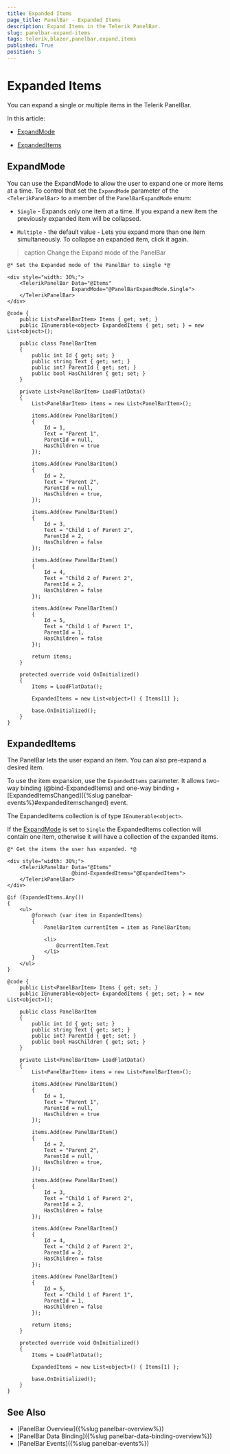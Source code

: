 ```yaml
---
title: Expanded Items
page_title: PanelBar - Expanded Items
description: Expand Items in the Telerik PanelBar.
slug: panelbar-expand-items
tags: telerik,blazor,panelbar,expand,items
published: True
position: 5
---
```


# Expanded Items

You can expand a single or multiple items in the Telerik PanelBar.

In this article:

* [ExpandMode](#expandmode)

* [ExpandedItems](#expandeditems)

## ExpandMode

You can use the ExpandMode to allow the user to expand one or more items at a time. To control that set the `ExpandMode` parameter of the `<TelerikPanelBar>` to a member of the `PanelBarExpandMode` enum:

* `Single` - Expands only one item at a time. If you expand a new item the previously expanded item will be collapsed.

* `Multiple` - the default value - Lets you expand more than one item simultaneously. To collapse an expanded item, click it again.

>caption Change the Expand mode of the PanelBar

````CSHMTL
@* Set the Expanded mode of the PanelBar to single *@

<div style="width: 30%;">
    <TelerikPanelBar Data="@Items"
                     ExpandMode="@PanelBarExpandMode.Single">
    </TelerikPanelBar>
</div>

@code { 
    public List<PanelBarItem> Items { get; set; }
    public IEnumerable<object> ExpandedItems { get; set; } = new List<object>();

    public class PanelBarItem
    {
        public int Id { get; set; }
        public string Text { get; set; }
        public int? ParentId { get; set; }
        public bool HasChildren { get; set; }
    }

    private List<PanelBarItem> LoadFlatData()
    {
        List<PanelBarItem> items = new List<PanelBarItem>();

        items.Add(new PanelBarItem()
        {
            Id = 1,
            Text = "Parent 1",
            ParentId = null,
            HasChildren = true
        });

        items.Add(new PanelBarItem()
        {
            Id = 2,
            Text = "Parent 2",
            ParentId = null,
            HasChildren = true,
        });

        items.Add(new PanelBarItem()
        {
            Id = 3,
            Text = "Child 1 of Parent 2",
            ParentId = 2,
            HasChildren = false
        });

        items.Add(new PanelBarItem()
        {
            Id = 4,
            Text = "Child 2 of Parent 2",
            ParentId = 2,
            HasChildren = false
        });

        items.Add(new PanelBarItem()
        {
            Id = 5,
            Text = "Child 1 of Parent 1",
            ParentId = 1,
            HasChildren = false
        });

        return items;
    }

    protected override void OnInitialized()
    {
        Items = LoadFlatData();

        ExpandedItems = new List<object>() { Items[1] };

        base.OnInitialized();
    }
}
````

## ExpandedItems

The PanelBar lets the user expand an item. You can also pre-expand a desired item.

To use the item expansion, use the `ExpandedItems` parameter. It allows two-way binding (@bind-ExpandedItems) and one-way binding + [ExpandedItemsChanged]({%slug panelbar-events%}#expandeditemschanged) event.

The ExpandedItems collection is of type `IEnumerable<object>`.

If the [ExpandMode](#expandmode) is set to `Single` the ExpandedItems collection will contain one item, otherwise it will have a collection of the expanded items.

````CSHTML
@* Get the items the user has expanded. *@

<div style="width: 30%;">
    <TelerikPanelBar Data="@Items"
                     @bind-ExpandedItems="@ExpandedItems">
    </TelerikPanelBar>
</div>

@if (ExpandedItems.Any())
{
    <ul>
        @foreach (var item in ExpandedItems)
        {
            PanelBarItem currentItem = item as PanelBarItem;

            <li>
                @currentItem.Text
            </li>
        }
    </ul>
}

@code {
    public List<PanelBarItem> Items { get; set; }
    public IEnumerable<object> ExpandedItems { get; set; } = new List<object>();

    public class PanelBarItem
    {
        public int Id { get; set; }
        public string Text { get; set; }
        public int? ParentId { get; set; }
        public bool HasChildren { get; set; }
    }

    private List<PanelBarItem> LoadFlatData()
    {
        List<PanelBarItem> items = new List<PanelBarItem>();

        items.Add(new PanelBarItem()
        {
            Id = 1,
            Text = "Parent 1",
            ParentId = null,
            HasChildren = true
        });

        items.Add(new PanelBarItem()
        {
            Id = 2,
            Text = "Parent 2",
            ParentId = null,
            HasChildren = true,
        });

        items.Add(new PanelBarItem()
        {
            Id = 3,
            Text = "Child 1 of Parent 2",
            ParentId = 2,
            HasChildren = false
        });

        items.Add(new PanelBarItem()
        {
            Id = 4,
            Text = "Child 2 of Parent 2",
            ParentId = 2,
            HasChildren = false
        });

        items.Add(new PanelBarItem()
        {
            Id = 5,
            Text = "Child 1 of Parent 1",
            ParentId = 1,
            HasChildren = false
        });

        return items;
    }

    protected override void OnInitialized()
    {
        Items = LoadFlatData();

        ExpandedItems = new List<object>() { Items[1] };

        base.OnInitialized();
    }
}
````


## See Also

* [PanelBar Overview]({%slug panelbar-overview%})
* [PanelBar Data Binding]({%slug panelbar-data-binding-overview%})
* [PanelBar Events]({%slug panelbar-events%})
